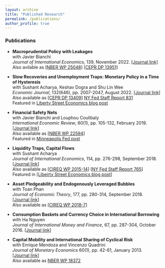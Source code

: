 ```yaml
---
layout: archive
title: "Published Research"
permalink: /publications/
author_profile: true
---
```


### Publications
* **Macroprudential Policy with Leakages**\
  with Javier Bianchi\
  *Journal of International Economics*, 139, November 2022. [[Journal link]](https://www.sciencedirect.com/science/article/abs/pii/S0022199622000915)\
  Also avilable as [[NBER WP 25048]](https://www.nber.org/papers/w25048) [[CEPR DP 13951]](https://cepr.org/publications/dp13951)
  
* **Slow Recoveries and Unemployment Traps: Monetary Policy in a Time of Hysteresis**\
  with Sushant Acharya, Keshav Dogra and Shu Lin Wee\
   *Economic Journal*, 132(646), pp. 2007-2047, August 2022. [[Journal link]](https://academic.oup.com/ej/article-abstract/132/646/2007/6563876?redirectedFrom=fulltext)\
  Also available as [[CEPR DP 13409]](https://cepr.org/publications/dp13409) [NY Fed Staff Report 831](https://www.newyorkfed.org/research/staff_reports/sr831.html)\
  Featured in [Liberty Street Economics blog post](https://libertystreeteconomics.newyorkfed.org/2016/11/escaping-unemployment-traps/)
  
* **Financial Safety Nets**\
  with Javier Bianchi and Louphou Coulibaly\
   *International Economic Review*, 60(1), pp. 105-132, February 2019.  [[Journal link]](https://onlinelibrary.wiley.com/doi/abs/10.1111/iere.12346)\
  Also available as [[NBER WP 22594]](https://www.nber.org/papers/w22594)\
  Featured in [Minneapolis Fed post](https://www.minneapolisfed.org/article/2017/right-sizing-a-financial-safety-net)
  
* **Liquidity Traps, Capital Flows**\
   with Sushant Acharya\
   *Journal of International Economics*, 114, pp. 276-298, September 2018. [[Journal link]](https://www.sciencedirect.com/science/article/abs/pii/S0022199618301302)\
  Also available as [[CIREQ WP 2015-14]](https://cireqmontreal.com/wp-content/uploads/cahiers/14-2015-cah.pdf) [[NY Fed Staff Report 765]](https://www.newyorkfed.org/medialibrary/media/research/staff_reports/sr765.pdf?la=en)\
  Featured in [[Libeirty Street Economics blog post]](https://libertystreeteconomics.newyorkfed.org/2016/06/revisiting-the-case-for-international-policy-coordination/)
  
* **Asset Pledgeability and Endogenously Leveraged Bubbles**\
   with Toan Phan\
  *Journal of Economic Theory*, 177, pp. 280-314, September 2018. [[Journal link]](https://www.sciencedirect.com/science/article/abs/pii/S0022053118302813)\
  Also available as [[CIREQ WP 2018-7]](https://cireqmontreal.com/wp-content/uploads/cahiers/07-2018-cah.pdf)
  
* **Consumption Baskets and Currency Choice in International Borrowing**\
  with Ha Nguyen\
  *Journal of International Money and Finance*, 67, pp. 287-304, October 2016. [[Journal link]](https://www.sciencedirect.com/science/article/abs/pii/S0261560616300511)
  
* **Capital Mobility and International Sharing of Cyclical Risk**\
  with Enrique Mendoza and Vincenzo Quadrini\
  *Journal of Monetary Economics* 60(1), pp. 42-61, January 2013. [[Journal link]](https://www.sciencedirect.com/science/article/abs/pii/S0304393212000955)\
  Also available as [NBER WP 18372](https://www.nber.org/papers/w18372)


<!---
{% if author.googlescholar %}
  You can also find my articles on <u><a href="{{author.googlescholar}}">my Google Scholar profile</a>.</u>
{% endif %}

{% include base_path %}

{% for post in site.publications reversed %}
  {% include archive-single.html %}
{% endfor %}
-->
